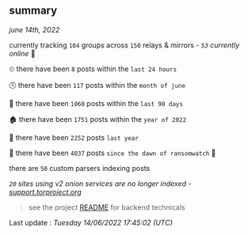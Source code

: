 
## summary
_june 14th, 2022_

currently tracking `104` groups across `150` relays & mirrors - _`53` currently online_ 📡

⏲ there have been `8` posts within the `last 24 hours`

🕓 there have been `117` posts within the `month of june`

📅 there have been `1060` posts within the `last 90 days`

🏚 there have been `1751` posts within the `year of 2022`

🚀 there have been `2252` posts `last year`

🦕 there have been `4037` posts `since the dawn of ransomwatch` 🐣

there are `50` custom parsers indexing posts

_`20` sites using v2 onion services are no longer indexed - [support.torproject.org](https://support.torproject.org/onionservices/v2-deprecation/)_

> see the project [README](https://github.com/jmousqueton/ransomwatch#readme) for backend technicals



Last update : _Tuesday 14/06/2022 17:45:02 (UTC)_

